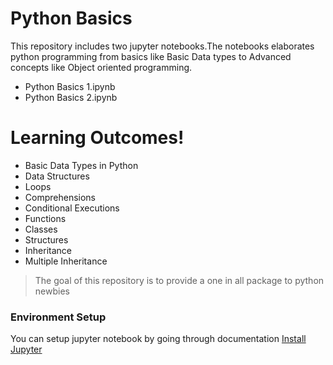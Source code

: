 # Python Basics

This repository includes two jupyter notebooks.The notebooks elaborates python programming from basics like Basic Data types to Advanced concepts like Object oriented programming. 

  - Python Basics 1.ipynb
  - Python Basics 2.ipynb
  

# Learning Outcomes!

  - Basic Data Types in Python
  - Data Structures
  - Loops
  - Comprehensions
  - Conditional Executions
  - Functions
  - Classes
  - Structures
  - Inheritance
  - Multiple Inheritance



> The goal of this repository is to provide 
> a one in all package to python newbies

### Environment Setup

You can setup jupyter notebook by going through documentation [Install Jupyter](https://jupyter.org/install) 
